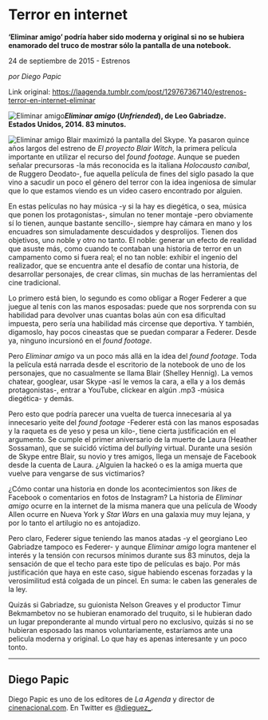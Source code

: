 # Terror en internet

**‘Eliminar amigo’ podría haber sido moderna y original si no se hubiera enamorado del truco de mostrar sólo la pantalla de una notebook.**

24 de septiembre de 2015 - Estrenos

_por Diego Papic_

Link original: https://laagenda.tumblr.com/post/129767367140/estrenos-terror-en-internet-eliminar

![Eliminar amigo](https://64.media.tumblr.com/87b5d7cf2b9df1d715dc71c1efc03958/tumblr_inline_pk351v9Iq21t6q87u_500.jpg)***Eliminar amigo* (*Unfriended*), de Leo Gabriadze.  
 Estados Unidos, 2014. 83 minutos.**

![Eliminar amigo](https://64.media.tumblr.com/87b5d7cf2b9df1d715dc71c1efc03958/tumblr_inline_pk351v9Iq21t6q87u_500.jpg) Blair maximizó la pantalla del Skype. Ya pasaron quince años largos del estreno de *El proyecto Blair Witch*, la primera película importante en utilizar el recurso del *found footage*. Aunque se pueden señalar precursoras -la más reconocida es la italiana *Holocausto caníbal*, de Ruggero Deodato-, fue aquella película de fines del siglo pasado la que vino a sacudir un poco el género del terror con la idea ingeniosa de simular que lo que estamos viendo es un video casero encontrado por alguien.

En estas películas no hay música -y si la hay es diegética, o sea, música que ponen los protagonistas-, simulan no tener montaje -pero obviamente sí lo tienen, aunque bastante sencillo-, siempre hay cámara en mano y los encuadres son simuladamente descuidados y desprolijos. Tienen dos objetivos, uno noble y otro no tanto. El noble: generar un efecto de realidad que asuste más, como cuando te contaban una historia de terror en un campamento como si fuera real; el no tan noble: exhibir el ingenio del realizador, que se encuentra ante el desafío de contar una historia, de desarrollar personajes, de crear climas, sin muchas de las herramientas del cine tradicional.

Lo primero está bien, lo segundo es como obligar a Roger Federer a que juegue al tenis con las manos esposadas: puede que nos sorprenda con su habilidad para devolver unas cuantas bolas aún con esa dificultad impuesta, pero sería una habilidad más circense que deportiva. Y también, digamoslo, hay pocos cineastas que se puedan comparar a Federer. Desde ya, ninguno incursionó en el *found footage*.

Pero *Eliminar amigo* va un poco más allá en la idea del *found footage*. Toda la película está narrada desde el escritorio de la notebook de uno de los personajes, que no casualmente se llama Blair (Shelley Hennig). La vemos chatear, googlear, usar Skype -así le vemos la cara, a ella y a los demás protagonistas-, entrar a YouTube, clickear en algún .mp3 -música diegética- y demás.

Pero esto que podría parecer una vuelta de tuerca innecesaria al ya innecesario yeite del *found footage* -Federer está con las manos esposadas y la raqueta es de yeso y pesa un kilo-, tiene cierta justificación en el argumento. Se cumple el primer aniversario de la muerte de Laura (Heather Sossaman), que se suicidó víctima del *bullying* virtual. Durante una sesión de Skype entre Blair, su novio y tres amigos, llega un mensaje de Facebook desde la cuenta de Laura. ¿Alguien la hackeó o es la amiga muerta que vuelve para vengarse de sus victimarios?

¿Cómo contar una historia en donde los acontecimientos son *likes* de Facebook o comentarios en fotos de Instagram? La historia de *Eliminar amigo* ocurre en la internet de la misma manera que una película de Woody Allen ocurre en Nueva York y *Star Wars* en una galaxia muy muy lejana, y por lo tanto el artilugio no es antojadizo.

Pero claro, Federer sigue teniendo las manos atadas -y el georgiano Leo Gabriadze tampoco es Federer- y aunque *Eliminar amigo* logra mantener el interés y la tensión con recursos mínimos durante sus 83 minutos, deja la sensación de que el techo para este tipo de películas es bajo. Por más justificación que haya en este caso, sigue habiendo escenas forzadas y la verosimilitud está colgada de un pincel. En suma: le caben las generales de la ley.

Quizás si Gabriadze, su guionista Nelson Greaves y el productor Timur Bekmambetov no se hubieran enamorado del truquito, si le hubieran dado un lugar preponderante al mundo virtual pero no exclusivo, quizás si no se hubieran esposado las manos voluntariamente, estaríamos ante una pelicula moderna y original. Lo que hay es apenas interesante y un poco tonto.

  




---

 Diego Papic
------------

 Diego Papic es uno de los editores de *La Agenda* y director de [cinenacional.com](http://www.cinenacional.com). En Twitter es [@dieguez\_](http://www.twitter.com/dieguez_). 

